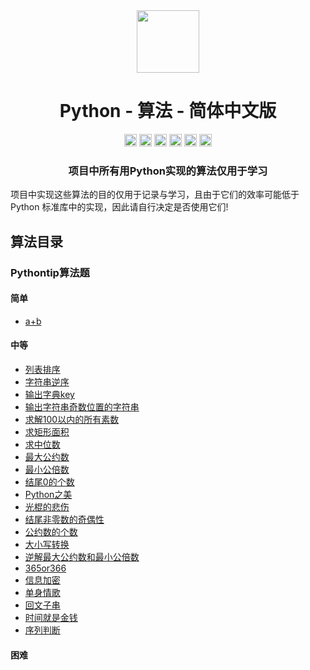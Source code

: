 <div align="center">
<!-- Title: -->
  <a href="https://github.com/TheAlgorithm-SimpleChinese/">
    <img src="https://my-git-hub-1302050737.cos.ap-beijing.myqcloud.com/Profile/plane-1828996.svg" height="100">
  </a>
    <h1><a">Python - 算法</a> - 简体中文版</h1>
<!-- Labels: -->
  <!-- First row: -->
  <a>
    <img src="https://img.shields.io/github/license/hopetree/izone" height="20" alt="Github Ready-to-Code">
  </a>
  <a>
    <img src="https://img.shields.io/pypi/pyversions/Django" height="20" alt="Contributions Welcome">
  </a>
  <a>
    <img src="https://my-git-hub-1302050737.cos.ap-beijing.myqcloud.com/Profile/donate.svg" height="20" alt="Donate">
  </a>
  <img src="https://img.shields.io/github/repo-size/TheAlgorithms/Python.svg?label=Repo%20size&style=flat-square" height="20">
  <a>
    <img src="https://img.shields.io/github/workflow/status/hopetree/izone/Docker%20Image%20CI?logo=github" height="20" alt="Discord chat">
  </a>
  <a>
    <img src="https://img.shields.io/badge/Chat-Gitter-ff69b4.svg?label=Chat&logo=gitter&style=flat-square" height="20" alt="Gitter chat">
  </a>
  <!-- Second row: -->
  <br>
<!-- Short description: -->
  <h3>项目中所有用Python实现的算法仅用于学习</h3>
</div>

项目中实现这些算法的目的仅用于记录与学习，且由于它们的效率可能低于 Python 标准库中的实现，因此请自行决定是否使用它们!

## 算法目录

### Pythontip算法题

#### 简单

* [a+b](https://github.com/TheAlgorithm-SimpleChinese/Python/blob/main/Pythontip算法题/a%2Bb.py)

#### 中等

* [列表排序](https://github.com/TheAlgorithm-SimpleChinese/Python/blob/main/Pythontip算法题/列表排序.py)
* [字符串逆序](https://github.com/TheAlgorithm-SimpleChinese/Python/blob/main/Pythontip算法题/字符串逆序.py)
* [输出字典key](https://github.com/TheAlgorithm-SimpleChinese/Python/blob/main/Pythontip算法题/输出字典key.py)
* [输出字符串奇数位置的字符串](https://github.com/TheAlgorithm-SimpleChinese/Python/blob/main/Pythontip算法题/输出字符串奇数位置的字符串.py)
* [求解100以内的所有素数](https://github.com/TheAlgorithm-SimpleChinese/Python/blob/main/Pythontip算法题/求解100以内的所有素数.py)
* [求矩形面积](https://github.com/TheAlgorithm-SimpleChinese/Python/blob/main/Pythontip算法题/求矩形面积.py)
* [求中位数](https://github.com/TheAlgorithm-SimpleChinese/Python/blob/main/Pythontip算法题/求中位数.py)
* [最大公约数](https://github.com/TheAlgorithm-SimpleChinese/Python/blob/main/Pythontip算法题/最大公约数.py)
* [最小公倍数](https://github.com/TheAlgorithm-SimpleChinese/Python/blob/main/Pythontip算法题/最小公倍数.py)
* [结尾0的个数](https://github.com/TheAlgorithm-SimpleChinese/Python/blob/main/Pythontip算法题/结尾0的个数.py)
* [Python之美](https://github.com/TheAlgorithm-SimpleChinese/Python/blob/main/Pythontip算法题/Python之美.py)
* [光棍的悲伤](https://github.com/TheAlgorithm-SimpleChinese/Python/blob/main/Pythontip算法题/光棍的悲伤.py)
* [结尾非零数的奇偶性](https://github.com/TheAlgorithm-SimpleChinese/Python/blob/main/Pythontip算法题/结尾非零数的奇偶性.py)
* [公约数的个数](https://github.com/TheAlgorithm-SimpleChinese/Python/blob/main/Pythontip算法题/公约数的个数.py)
* [大小写转换](https://github.com/TheAlgorithm-SimpleChinese/Python/blob/main/Pythontip算法题/大小写转换.py)
* [逆解最大公约数和最小公倍数](https://github.com/TheAlgorithm-SimpleChinese/Python/blob/main/Pythontip算法题/逆解最大公约数和最小公倍数.py)
* [365or366](https://github.com/TheAlgorithm-SimpleChinese/Python/blob/main/Pythontip算法题/365or366.py)
* [信息加密](https://github.com/TheAlgorithm-SimpleChinese/Python/blob/main/Pythontip算法题/信息加密.py)
* [单身情歌](https://github.com/TheAlgorithm-SimpleChinese/Python/blob/main/Pythontip算法题/单身情歌.py)
* [回文子串](https://github.com/TheAlgorithm-SimpleChinese/Python/blob/main/Pythontip算法题/回文子串.py)
* [时间就是金钱](https://github.com/TheAlgorithm-SimpleChinese/Python/blob/main/Pythontip算法题/时间就是金钱.py)
* [序列判断](https://github.com/TheAlgorithm-SimpleChinese/Python/blob/main/Pythontip算法题/序列判断.py)

#### 困难



